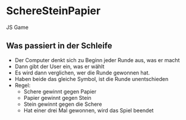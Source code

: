 # SchereSteinPapier
 JS Game

## Was passiert in der Schleife

* Der Computer denkt sich zu Beginn jeder Runde aus, was er macht
* Dann gibt der User ein, was er wählt
* Es wird dann verglichen, wer die Runde gewonnen hat.
* Haben beide das gleiche Symbol, ist die Runde unentschieden
* Regel:
    * Schere gewinnt gegen Papier
    * Papier gewinnt gegen Stein
    * Stein gewinnt gegen die Schere
    * Hat einer drei Mal gewonnen, wird das Spiel beendet